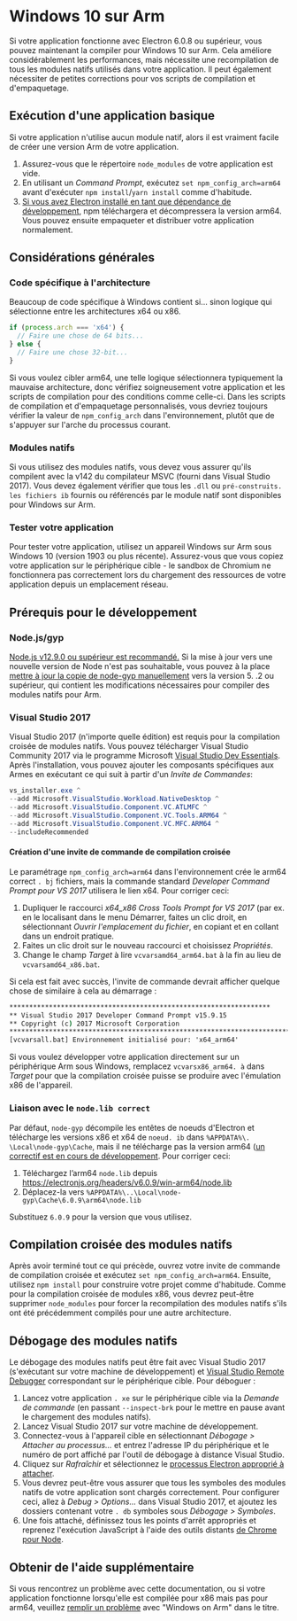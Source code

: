 # Windows 10 sur Arm

Si votre application fonctionne avec Electron 6.0.8 ou supérieur, vous pouvez maintenant la compiler pour Windows 10 sur Arm. Cela améliore considérablement les performances, mais nécessite une recompilation de tous les modules natifs utilisés dans votre application. Il peut également nécessiter de petites corrections pour vos scripts de compilation et d'empaquetage.

## Exécution d'une application basique

Si votre application n'utilise aucun module natif, alors il est vraiment facile de créer une version Arm de votre application.

1. Assurez-vous que le répertoire `node_modules` de votre application est vide.
2. En utilisant un _Command Prompt_, exécutez `set npm_config_arch=arm64` avant d'exécuter `npm install`/`yarn install` comme d'habitude.
3. [Si vous avez Electron installé en tant que dépendance de développement](quick-start.md#prerequisites), npm téléchargera et décompressera la version arm64. Vous pouvez ensuite empaqueter et distribuer votre application normalement.

## Considérations générales

### Code spécifique à l'architecture

Beaucoup de code spécifique à Windows contient si... sinon logique qui sélectionne entre les architectures x64 ou x86.

```js
if (process.arch === 'x64') {
  // Faire une chose de 64 bits...
} else {
  // Faire une chose 32-bit...
}
```

Si vous voulez cibler arm64, une telle logique sélectionnera typiquement la mauvaise architecture, donc vérifiez soigneusement votre application et les scripts de compilation pour des conditions comme celle-ci. Dans les scripts de compilation et d'empaquetage personnalisés, vous devriez toujours vérifier la valeur de `npm_config_arch` dans l'environnement, plutôt que de s'appuyer sur l'arche du processus courant.

### Modules natifs

Si vous utilisez des modules natifs, vous devez vous assurer qu'ils compilent avec la v142 du compilateur MSVC (fourni dans Visual Studio 2017). Vous devez également vérifier que tous les `.dll` ou `pré-construits. les fichiers ib` fournis ou référencés par le module natif sont disponibles pour Windows sur Arm.

### Tester votre application

Pour tester votre application, utilisez un appareil Windows sur Arm sous Windows 10 (version 1903 ou plus récente). Assurez-vous que vous copiez votre application sur le périphérique cible - le sandbox de Chromium ne fonctionnera pas correctement lors du chargement des ressources de votre application depuis un emplacement réseau.

## Prérequis pour le développement

### Node.js/gyp

[Node.js v12.9.0 ou supérieur est recommandé.](https://nodejs.org/en/) Si la mise à jour vers une nouvelle version de Node n'est pas souhaitable, vous pouvez à la place [mettre à jour la copie de node-gyp manuellement](https://github.com/nodejs/node-gyp/wiki/Updating-npm's-bundled-node-gyp) vers la version 5. .2 ou supérieur, qui contient les modifications nécessaires pour compiler des modules natifs pour Arm.

### Visual Studio 2017

Visual Studio 2017 (n'importe quelle édition) est requis pour la compilation croisée de modules natifs. Vous pouvez télécharger Visual Studio Community 2017 via le programme Microsoft [Visual Studio Dev Essentials](https://visualstudio.microsoft.com/dev-essentials/). Après l'installation, vous pouvez ajouter les composants spécifiques aux Armes en exécutant ce qui suit à partir d'un _Invite de Commandes_:

```powershell
vs_installer.exe ^
--add Microsoft.VisualStudio.Workload.NativeDesktop ^
--add Microsoft.VisualStudio.Component.VC.ATLMFC ^
--add Microsoft.VisualStudio.Component.VC.Tools.ARM64 ^
--add Microsoft.VisualStudio.Component.VC.MFC.ARM64 ^
--includeRecommended
```

#### Création d'une invite de commande de compilation croisée

Le paramétrage `npm_config_arch=arm64` dans l'environnement crée le arm64 correct `. bj` fichiers, mais la commande standard _Developer Command Prompt pour VS 2017_ utilisera le lien x64. Pour corriger ceci:

1. Dupliquer le raccourci _x64_x86 Cross Tools Prompt for VS 2017_ (par ex. en le localisant dans le menu Démarrer, faites un clic droit, en sélectionnant _Ouvrir l'emplacement du fichier_, en copiant et en collant dans un endroit pratique.
2. Faites un clic droit sur le nouveau raccourci et choisissez _Propriétés_.
3. Change le champ _Target_ à lire `vcvarsamd64_arm64.bat` à la fin au lieu de `vcvarsamd64_x86.bat`.

Si cela est fait avec succès, l'invite de commande devrait afficher quelque chose de similaire à cela au démarrage :

```bat
******************************************************************
** Visual Studio 2017 Developer Command Prompt v15.9.15
** Copyright (c) 2017 Microsoft Corporation
**************************************************************************
[vcvarsall.bat] Environnement initialisé pour: 'x64_arm64'
```

Si vous voulez développer votre application directement sur un périphérique Arm sous Windows, remplacez `vcvarsx86_arm64. à` dans _Target_ pour que la compilation croisée puisse se produire avec l'émulation x86 de l'appareil.

### Liaison avec le `node.lib correct`

Par défaut, `node-gyp` décompile les entêtes de noeuds d'Electron et télécharge les versions x86 et x64 de `noeud. ib` dans `%APPDATA%\. \Local\node-gyp\Cache`, mais il ne télécharge pas la version arm64 ([un correctif est en cours de développement](https://github.com/nodejs/node-gyp/pull/1875). Pour corriger ceci:

1. Téléchargez l’arm64 `node.lib` depuis https://electronjs.org/headers/v6.0.9/win-arm64/node.lib
2. Déplacez-la vers `%APPDATA%\..\Local\node-gyp\Cache\6.0.9\arm64\node.lib`

Substituez `6.0.9` pour la version que vous utilisez.

## Compilation croisée des modules natifs

Après avoir terminé tout ce qui précède, ouvrez votre invite de commande de compilation croisée et exécutez `set npm_config_arch=arm64`. Ensuite, utilisez `npm install` pour construire votre projet comme d'habitude. Comme pour la compilation croisée de modules x86, vous devrez peut-être supprimer `node_modules` pour forcer la recompilation des modules natifs s'ils ont été précédemment compilés pour une autre architecture.

## Débogage des modules natifs

Le débogage des modules natifs peut être fait avec Visual Studio 2017 (s'exécutant sur votre machine de développement) et [Visual Studio Remote Debugger](https://docs.microsoft.com/en-us/visualstudio/debugger/remote-debugging-cpp?view=vs-2019) correspondant sur le périphérique cible. Pour déboguer :

1. Lancez votre application `. xe` sur le périphérique cible via la _Demande de commande_ (en passant `--inspect-brk` pour le mettre en pause avant le chargement des modules natifs).
2. Lancez Visual Studio 2017 sur votre machine de développement.
3. Connectez-vous à l'appareil cible en sélectionnant _Débogage > Attacher au processus..._ et entrez l'adresse IP du périphérique et le numéro de port affiché par l'outil de débogage à distance Visual Studio.
4. Cliquez sur _Rafraîchir_ et sélectionnez le [processus Electron approprié à attacher](../development/debug-instructions-windows.md).
5. Vous devrez peut-être vous assurer que tous les symboles des modules natifs de votre application sont chargés correctement. Pour configurer ceci, allez à _Debug > Options..._ dans Visual Studio 2017, et ajoutez les dossiers contenant votre `. db` symboles sous _Débogage > Symboles_.
6. Une fois attaché, définissez tous les points d'arrêt appropriés et reprenez l'exécution JavaScript à l'aide des outils distants [de Chrome pour Node](debugging-main-process.md).

## Obtenir de l'aide supplémentaire

Si vous rencontrez un problème avec cette documentation, ou si votre application fonctionne lorsqu'elle est compilée pour x86 mais pas pour arm64, veuillez [remplir un problème](../development/issues.md) avec "Windows on Arm" dans le titre.

